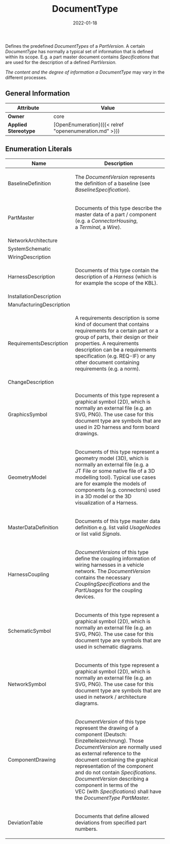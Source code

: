 ﻿---
title: DocumentType
toc: false
type: specs
date: "2022-01-18"
draft: false
specification: VEC
version: 1.2.2
documentType: "Recommendation"
elementType: Class
classes:
  - DocumentType
menu_name: vec-1.2.2
---
<p> Defines the predefined <i>DocumentTypes</i> of a <i>PartVersion.</i> A certain <i>DocumentType </i>has normally a typical set of information that is defined within its scope. E.g. a part master document contains <i>Specifications</i> that are used for the description of a defined <i>PartVersion.</i>     </p>      <p> <i>The content and the degree of information a DocumentType</i> may vary in the different processes.       </p>

## General Information

| Attribute               | Value |
|-------------------------|-------|
| **Owner**               | core |
| **Applied Stereotype**  | [OpenEnumeration]({{< relref "openenumeration.md" >}})<br/>  |

## Enumeration Literals
| Name          | **Description** |
|---------------|-----------------|
| BaselineDefinition | <p> The <i>DocumentVersion </i>represents the definition of a baseline (see <i>BaselineSpecification</i>).      </p> |
| PartMaster | <p> Documents of this type describe the master data of a part / component (e.g. a <i>ConnectorHousing</i>, a&#160;<i>Terminal</i>, a <i>Wire</i>).      </p> |
| NetworkArchitecture |  |
| SystemSchematic |  |
| WiringDescription |  |
| HarnessDescription | <p> Documents of this type contain the description of a <i>Harness&#160;</i>(which is for example the scope of the KBL).      </p> |
| InstallationDescription |  |
| ManufacturingDescription |  |
| RequirementsDescription | <p> A requirements description is some kind of document that contains requirements for a certain part or a group of parts, their design or their properties. A requirements description can be a requirements specification (e.g. REQ-IF) or any other document containing requirements (e.g. a norm).      </p> |
| ChangeDescription |  |
| GraphicsSymbol | <p> Documents of this type represent a graphical symbol (2D), which is normally an external file (e.g. an SVG, PNG). The use case for this document type are symbols that are used in 2D&#160;harness and form board drawings.      </p> |
| GeometryModel | <p> Documents of this type represent a geometry model (3D), which is normally an external file (e.g. a JT&#160;File or some native file of a 3D modelling tool). Typical use cases are for example the models of components (e.g. connectors) used in a 3D model or the 3D visualization of a Harness.      </p> |
| MasterDataDefinition | <p> Documents of this type master data definition e.g. list valid <i>UsageNodes</i> or list valid <i>Signals</i>.      </p> |
| HarnessCoupling | <p> <i>DocumentVersions </i>of this type define the coupling information of wiring harnesses in a vehicle network. The <i>DocumentVersion </i>contains the necessary <i>CouplingSpecifications </i>and the <i>PartUsages </i>for the coupling devices.      </p> |
| SchematicSymbol | <p> Documents of this type represent a graphical symbol (2D), which is normally an external file (e.g. an SVG, PNG). The use case for this document type are symbols that are used in schematic diagrams.      </p> |
| NetworkSymbol | <p> Documents of this type represent a graphical symbol (2D), which is normally an external file (e.g. an SVG, PNG). The use case for this document type are symbols that are used in network /&#160;architecture diagrams.      </p> |
| ComponentDrawing | <p> <i>DocumentVersion </i>of this type represent the drawing of a component (Deutsch: Einzelteilezeichnung). Those <i>DocumentVersion </i>are normally used as external reference to the document containing the graphical representation of the component and do not contain <i>Specifications</i>. <i>DocumentVersion</i> describing a component in terms of the VEC&#160;(with <i>Specifications</i>) shall have the <i>DocumentType</i> <i>PartMaster.</i>      </p> |
| DeviationTable | <p> Documents that define allowed deviations from specified part numbers.      </p> |
